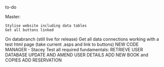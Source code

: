 to-do



Master:
	
	Stylise website including data tables
	Get all buttons linked


On databranch (still live for release)
	Get all data connections working with a test html page (take current .asps and link to buttons)
	NEW CODE MANAGER - Stacey
	Test all required fundamentals:
		RETRIEVE USER DATABASE
		UPDATE AND AMEND USER DETAILS
		ADD NEW BOOK and COPIES
		ADD RESERVATION